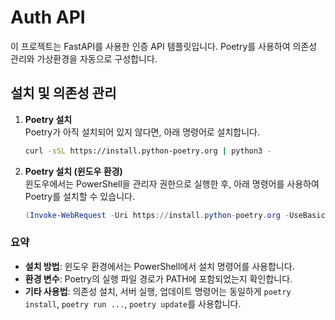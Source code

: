 # Auth API

이 프로젝트는 FastAPI를 사용한 인증 API 템플릿입니다. Poetry를 사용하여 의존성 관리와 가상환경을 자동으로 구성합니다.

## 설치 및 의존성 관리

1. **Poetry 설치**  
   Poetry가 아직 설치되어 있지 않다면, 아래 명령어로 설치합니다.
   ```bash
   curl -sSL https://install.python-poetry.org | python3 -

1. **Poetry 설치 (윈도우 환경)**  
   윈도우에서는 PowerShell을 관리자 권한으로 실행한 후, 아래 명령어를 사용하여 Poetry를 설치할 수 있습니다.
   ```powershell
   (Invoke-WebRequest -Uri https://install.python-poetry.org -UseBasicParsing).Content | python -


### 요약

- **설치 방법**: 윈도우 환경에서는 PowerShell에서 설치 명령어를 사용합니다.
- **환경 변수**: Poetry의 실행 파일 경로가 PATH에 포함되었는지 확인합니다.
- **기타 사용법**: 의존성 설치, 서버 실행, 업데이트 명령어는 동일하게 `poetry install`, `poetry run ...`, `poetry update`를 사용합니다.

